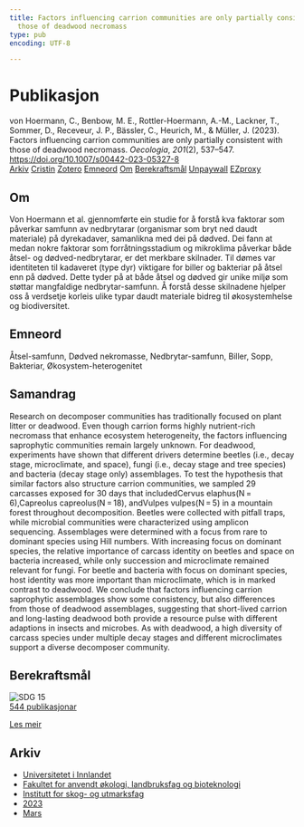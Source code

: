 ```yaml
---
title: Factors influencing carrion communities are only partially consistent with
  those of deadwood necromass
type: pub
encoding: UTF-8

---
```

<h1>Publikasjon</h1>
<article id="csl-bib-container-F287DEWK" class="csl-bib-container">
  <div class="csl-bib-body"> <div class="csl-entry">von Hoermann, C., Benbow, M. E., Rottler-Hoermann, A.-M., Lackner, T., Sommer, D., Receveur, J. P., Bässler, C., Heurich, M., &#38; Müller, J. (2023). Factors influencing carrion communities are only partially consistent with those of deadwood necromass. <i>Oecologia</i>, <i>201</i>(2), 537–547. <a href="https://doi.org/10.1007/s00442-023-05327-8">https://doi.org/10.1007/s00442-023-05327-8</a></div> </div>
  <div class="csl-bib-buttons">
    <a href="#taxonomy-article-F287DEWK" alt="archive" class="csl-bib-button">Arkiv</a>
    <a href="https://app.cristin.no/results/show.jsf?id=2136167" alt="Cristin" class="csl-bib-button">Cristin</a>
    <a href="http://zotero.org/groups/5881554/items/F287DEWK" alt="Zotero" class="csl-bib-button">Zotero</a>
    <a href="#keywords-article-F287DEWK" alt="keywords" class="csl-bib-button">Emneord</a>
    <a href="#about-article-F287DEWK" alt="about_pub" class="csl-bib-button">Om</a>
    <a href="#sdg-article-F287DEWK" alt="sdg" class="csl-bib-button">Berekraftsmål</a>
    <a href="https://link.springer.com/content/pdf/10.1007/s00442-023-05327-8.pdf" alt="Unpaywall" class="csl-bib-button">Unpaywall</a>
    <a href="https://link.springer.com/content/pdf/10.1007/s00442-023-05327-8.pdf" alt="EZproxy" class="csl-bib-button">EZproxy</a>
  </div>
  <div id="csl-bib-meta-container-F287DEWK"></div>
</article>
<div id="csl-bib-meta-F287DEWK" class="csl-bib-meta">
  <article id="about-article-F287DEWK" class="about_pub-article">
    <h1>Om</h1>
    Von Hoermann et al. gjennomførte ein studie for å forstå kva faktorar som påverkar samfunn av nedbrytarar (organismar som bryt ned daudt materiale) på dyrekadaver, samanlikna med dei på dødved. Dei fann at medan nokre faktorar som forråtningsstadium og mikroklima påverkar både åtsel- og dødved-nedbrytarar, er det merkbare skilnader. Til dømes var identiteten til kadaveret (type dyr) viktigare for biller og bakteriar på åtsel enn på dødved. Dette tyder på at både åtsel og dødved gir unike miljø som støttar mangfaldige nedbrytar-samfunn. Å forstå desse skilnadene hjelper oss å verdsetje korleis ulike typar daudt materiale bidreg til økosystemhelse og biodiversitet.
  </article>
  <article id="keywords-article-F287DEWK" class="keywords-article">
    <h1>Emneord</h1>
    Åtsel-samfunn, Dødved nekromasse, Nedbrytar-samfunn, Biller, Sopp, Bakteriar, Økosystem-heterogenitet
  </article>
  <article id="abstract-article-F287DEWK" class="abstract-article">
    <h1>Samandrag</h1>
    Research on decomposer communities has traditionally focused on plant litter or deadwood. Even though carrion forms highly nutrient-rich necromass that enhance ecosystem heterogeneity, the factors influencing saprophytic communities remain largely unknown. For deadwood, experiments have shown that different drivers determine beetles (i.e., decay stage, microclimate, and space), fungi (i.e., decay stage and tree species) and bacteria (decay stage only) assemblages. To test the hypothesis that similar factors also structure carrion communities, we sampled 29 carcasses exposed for 30 days that includedCervus elaphus(N = 6),Capreolus capreolus(N = 18), andVulpes vulpes(N = 5) in a mountain forest throughout decomposition. Beetles were collected with pitfall traps, while microbial communities were characterized using amplicon sequencing. Assemblages were determined with a focus from rare to dominant species using Hill numbers. With increasing focus on dominant species, the relative importance of carcass identity on beetles and space on bacteria increased, while only succession and microclimate remained relevant for fungi. For beetle and bacteria with focus on dominant species, host identity was more important than microclimate, which is in marked contrast to deadwood. We conclude that factors influencing carrion saprophytic assemblages show some consistency, but also differences from those of deadwood assemblages, suggesting that short-lived carrion and long-lasting deadwood both provide a resource pulse with different adaptions in insects and microbes. As with deadwood, a high diversity of carcass species under multiple decay stages and different microclimates support a diverse decomposer community.
  </article>
  <article id="sdg-article-F287DEWK" class="sdg-article">
    <h1>Berekraftsmål</h1>
    <div class="sdg-container"><div id="sdg15" class="sdg">
        <img src="{{< params subfolder >}}images/sdg/sdg15_nn.png" class="image" alt="SDG 15">
        <div class="sdg-overlay">
          <a href="{{< params subfolder >}}nn/archive/?sdg=15#archive" class="sdg-publication-count"><span>544</span> publikasjonar</a>
          <p><a href="https://fn.no/om-fn/fns-baerekraftsmaal/livet-paa-land?lang=nno-NO" class="sdg-read-more">Les meir</a></p>
        </div>
      </div></div>
  </article>
  <article id="taxonomy-article-F287DEWK" class="taxonomy-article">
    <h1>Arkiv</h1>
    <ul>
      <li><a href="{{< params subfolder >}}nn/archive/?key=3DCRN523">Universitetet i Innlandet</a></li>
      <li><a href="{{< params subfolder >}}nn/archive/?key=T77LXH6D">Fakultet for anvendt økologi, landbruksfag og bioteknologi</a></li>
      <li><a href="{{< params subfolder >}}nn/archive/?key=7TRARPE3">Institutt for skog- og utmarksfag</a></li>
      <li><a href="{{< params subfolder >}}nn/archive/?key=WXLLSUEU">2023</a></li>
      <li><a href="{{< params subfolder >}}nn/archive/?key=HU97CPNH">Mars</a></li>
    </ul>
  </article>
</div>
